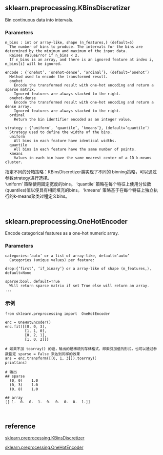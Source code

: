 ## sklearn.preprocessing.KBinsDiscretizer
Bin continuous data into intervals.

### Parameters
```
n_bins : int or array-like, shape (n_features,) (default=5)
  The number of bins to produce. The intervals for the bins are determined by the minimum and maximum of the input data.
  Raises ValueError if n_bins < 2.
  If n_bins is an array, and there is an ignored feature at index i, n_bins[i] will be ignored.

encode : {‘onehot’, ‘onehot-dense’, ‘ordinal’}, (default=’onehot’)
  Method used to encode the transformed result.
  onehot
    Encode the transformed result with one-hot encoding and return a sparse matrix. 
    Ignored features are always stacked to the right.
  onehot-dense
    Encode the transformed result with one-hot encoding and return a dense array. 
    Ignored features are always stacked to the right.
  ordinal
    Return the bin identifier encoded as an integer value.

strategy : {‘uniform’, ‘quantile’, ‘kmeans’}, (default=’quantile’)
  Strategy used to define the widths of the bins.
  uniform
    All bins in each feature have identical widths.
  quantile
    All bins in each feature have the same number of points.
  kmeans
    Values in each bin have the same nearest center of a 1D k-means cluster.
```
指定不同的分箱策略：KBinsDiscretizer类实现了不同的 binning策略，可以通过参数strategy进行选择。    
‘uniform’ 策略使用固定宽度的bins。 ‘quantile’ 策略在每个特征上使用分位数(quantiles)值以便具有相同填充的bins。 ‘kmeans’ 策略基于在每个特征上独立执行的k-means聚类过程定义bins。

&nbsp;
## sklearn.preprocessing.OneHotEncoder
Encode categorical features as a one-hot numeric array.
### Parameters
```
categories:‘auto’ or a list of array-like, default=’auto’
  Categories (unique values) per feature:

drop:{‘first’, ‘if_binary’} or a array-like of shape (n_features,), default=None

sparse:bool, default=True
  Will return sparse matrix if set True else will return an array.
...
```
### 示例
```
from sklearn.preprocessing import  OneHotEncoder

enc = OneHotEncoder()
enc.fit([[0, 0, 3],
         [1, 1, 0],
         [0, 2, 1],
         [1, 0, 2]])

# 如果不加 toarray() 的话，输出的是稀疏的存储格式，即索引加值的形式，也可以通过参数指定 sparse = False 来达到同样的效果
ans = enc.transform([[0, 1, 3]]).toarray()  
print(ans) 

# 输出 
## sparse
  (0, 0)	1.0
  (0, 3)	1.0
  (0, 8)	1.0

## array
[[ 1.  0.  0.  1.  0.  0.  0.  0.  1.]]
```

&nbsp;
## reference
[sklearn.preprocessing.KBinsDiscretizer](https://www.studyai.cn/modules/generated/sklearn.preprocessing.KBinsDiscretizer.html#sklearn.preprocessing.KBinsDiscretizer)

[sklearn.preprocessing.OneHotEncoder](https://scikit-learn.org/stable/modules/generated/sklearn.preprocessing.OneHotEncoder.html)
